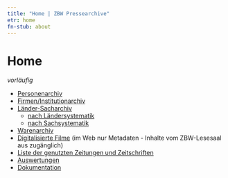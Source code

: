```yaml
---
title: "Home | ZBW Pressearchive"
etr: home
fn-stub: about
---
```


# Home

_vorläufig_

* [Personenarchiv](folder/pe)
* [Firmen/Institutionarchiv](folder/co)
* [Länder-Sacharchiv](folder/sh)
  * [nach Ländersystematik](category/geo/about.de.html)
  * [nach Sachsystematik](category/subject/about.de.html)
* [Warenarchiv](folder/wa)
* [Digitalisierte Filme](film) (im Web nur Metadaten - Inhalte vom ZBW-Lesesaal aus zugänglich)
* [Liste der genutzten Zeitungen und Zeitschriften](list/publication/about.de.html)
* [Auswertungen](report)
* [Dokumentation](doc)

<!--
* [free example doc](folder/P/0000xx/000012/000xx/00010/P000012000000000000000100000_0000_00000000HP.txt)
* [locked example doc](folder/P/0000xx/000012/000xx/00006/P000012000000000000000060000_0000_00000JEUHP.txt)
* [example dfg viewer plain](dfgview/pe/000012)
-->
